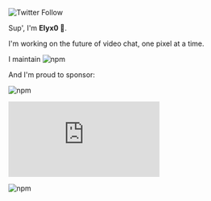 ![Twitter Follow](https://img.shields.io/twitter/follow/elyx0?style=social)


Sup', I'm **Elyx0 🦄**.

I'm working on the future of video chat, one pixel at a time.

I maintain 
![npm](https://img.shields.io/npm/dt/react-native-document-picker?label=react-native-document-picker)

And I'm proud to sponsor:

![npm](https://img.shields.io/npm/dw/xrpackage?label=xrpackage)

![npm](https://img.shields.io/npm/dw/pixi.js?label=pixijs)

![npm](https://img.shields.io/npm/dw/colyseus?label=colyseus)
